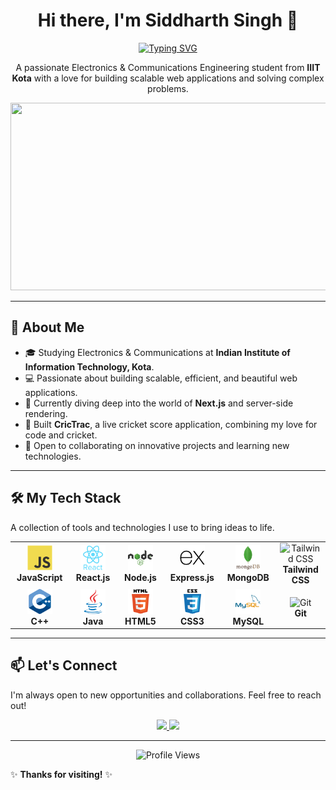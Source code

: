<div align="center">
  
# Hi there, I'm Siddharth Singh 👋

<a href="https://git.io/typing-svg"><img src="https://readme-typing-svg.demolab.com?font=Fira+Code&weight=600&size=25&pause=1000&color=20C20E&center=true&vCenter=true&width=435&lines=MERN+Stack+Developer;Problem+Solver;Web+Development+Enthusiast" alt="Typing SVG" /></a>

<p>
  A passionate Electronics & Communications Engineering student from <strong>IIIT Kota</strong> with a love for building scalable web applications and solving complex problems.
</p>

<img src="https://media.giphy.com/media/qgQUggAC3Pfv687qPC/giphy.gif" width="600" height="300" />

</div>

---

## 🚀 About Me

- 🎓 Studying Electronics & Communications at **Indian Institute of Information Technology, Kota**.
- 💻 Passionate about building scalable, efficient, and beautiful web applications.
- 🌱 Currently diving deep into the world of **Next.js** and server-side rendering.
- 🏏 Built **CricTrac**, a live cricket score application, combining my love for code and cricket.
- 🤝 Open to collaborating on innovative projects and learning new technologies.

---

## 🛠️ My Tech Stack

A collection of tools and technologies I use to bring ideas to life.

<table>
  <tr>
    <td align="center" width="120">
      <img src="https://raw.githubusercontent.com/devicons/devicon/master/icons/javascript/javascript-original.svg" width="40" height="40" alt="JavaScript" />
      <br><strong>JavaScript</strong>
    </td>
    <td align="center" width="120">
      <img src="https://raw.githubusercontent.com/devicons/devicon/master/icons/react/react-original-wordmark.svg" width="40" height="40" alt="React" />
      <br><strong>React.js</strong>
    </td>
    <td align="center" width="120">
      <img src="https://raw.githubusercontent.com/devicons/devicon/master/icons/nodejs/nodejs-original-wordmark.svg" width="40" height="40" alt="Node.js" />
      <br><strong>Node.js</strong>
    </td>
    <td align="center" width="120">
      <img src="https://raw.githubusercontent.com/devicons/devicon/master/icons/express/express-original.svg" width="40" height="40" alt="Express" />
      <br><strong>Express.js</strong>
    </td>
    <td align="center" width="120">
      <img src="https://raw.githubusercontent.com/devicons/devicon/master/icons/mongodb/mongodb-original-wordmark.svg" width="40" height="40" alt="MongoDB" />
      <br><strong>MongoDB</strong>
    </td>
     <td align="center" width="120">
      <img src="https://www.vectorlogo.zone/logos/tailwindcss/tailwindcss-icon.svg" width="40" height="40" alt="Tailwind CSS" />
      <br><strong>Tailwind CSS</strong>
    </td>
  </tr>
  <tr>
    <td align="center" width="120">
      <img src="https://raw.githubusercontent.com/devicons/devicon/master/icons/cplusplus/cplusplus-original.svg" width="40" height="40" alt="C++" />
      <br><strong>C++</strong>
    </td>
    <td align="center" width="120">
      <img src="https://raw.githubusercontent.com/devicons/devicon/master/icons/java/java-original.svg" width="40" height="40" alt="Java" />
      <br><strong>Java</strong>
    </td>
     <td align="center" width="120">
      <img src="https://raw.githubusercontent.com/devicons/devicon/master/icons/html5/html5-original-wordmark.svg" width="40" height="40" alt="HTML5" />
      <br><strong>HTML5</strong>
    </td>
    <td align="center" width="120">
      <img src="https://raw.githubusercontent.com/devicons/devicon/master/icons/css3/css3-original-wordmark.svg" width="40" height="40" alt="CSS3" />
      <br><strong>CSS3</strong>
    </td>
    <td align="center" width="120">
      <img src="https://raw.githubusercontent.com/devicons/devicon/master/icons/mysql/mysql-original-wordmark.svg" width="40" height="40" alt="MySQL" />
      <br><strong>MySQL</strong>
    </td>
    <td align="center" width="120">
      <img src="https://www.vectorlogo.zone/logos/git-scm/git-scm-icon.svg" width="40" height="40" alt="Git" />
      <br><strong>Git</strong>
    </td>
  </tr>
</table>

---

## 📫 Let's Connect

I'm always open to new opportunities and collaborations. Feel free to reach out!

<p align="center">
  <a href="https://www.linkedin.com/in/siddharth-singh-b96032257" target="_blank">
    <img src="https://img.shields.io/badge/-LinkedIn-0077B5?style=for-the-badge&logo=linkedin&logoColor=white" />
  </a>
  <a href="mailto:sid25jun03@gmail.com" target="_blank">
    <img src="https://img.shields.io/badge/-Gmail-D14836?style=for-the-badge&logo=gmail&logoColor=white" />
  </a>
</p>

---

<p align="center">
  <img src="https://komarev.com/ghpvc/?username=dev-SidD&label=Profile%20Views&color=blue&style=flat-square" alt="Profile Views" />
</p>

✨ **Thanks for visiting!** ✨
